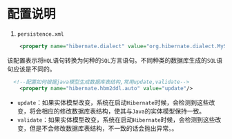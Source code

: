 # 配置说明
1. `persistence.xml`
```xml
	<property name="hibernate.dialect" value="org.hibernate.dialect.MySQL5Dialect"/>
```
该配置表示将`HQL`语句转换为何种的`SQL`方言语句。不同种类的数据库生成的`SQL`语句应该是不同的。

```xml
  <!--配置如何根据java模型生成数据库表结构,常用update,validate-->
	<property name="hibernate.hbm2ddl.auto" value="update"/>
```
- `update`：如果实体模型改变，系统在启动`Hibernate`时候，会检测到这些改变，将会相应的修改数据库表结构，使其与`Java`的实体模型保持一致。
- `validate`：如果实体模型改变，系统在启动`Hibernate`时候，会检测到这些改变，但是不会修改数据库表结构，不一致的话会抛出异常。。

